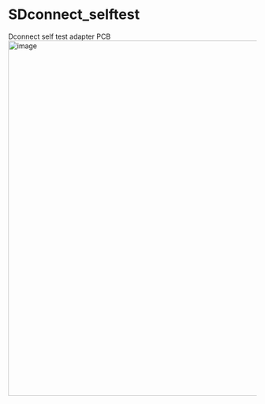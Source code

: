 # SDconnect_selftest
Dconnect self test adapter PCB
<img width="795" height="719" alt="image" src="https://github.com/user-attachments/assets/217ae8fb-2a1f-40b4-8545-3804d55c1f79" />
